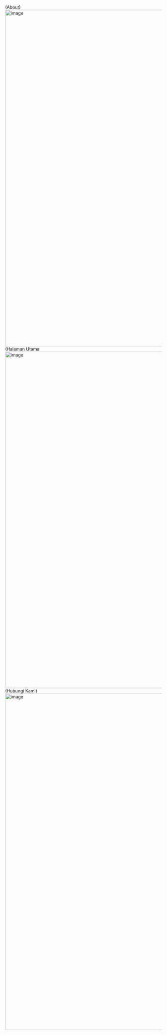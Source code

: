 (About)
<img width="1920" height="1080" alt="image" src="https://github.com/user-attachments/assets/2b34d75a-15da-41b2-9ea5-cd4483ba0b7b" />
(Halaman Utama
<img width="1920" height="1080" alt="image" src="https://github.com/user-attachments/assets/d48f94de-798d-401c-8b30-56b5746c66fd" />
(Hubungi Kami)
<img width="1920" height="1080" alt="image" src="https://github.com/user-attachments/assets/384b420e-4135-417c-b851-04f208e66df0" />
